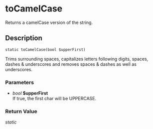 # toCamelCase
Returns a camelCase version of the string.

## Description
`static toCamelCase(bool $upperFirst)`

Trims surrounding spaces, capitalizes letters following digits, spaces,
dashes & underscores and removes spaces & dashes as well as underscores.

### Parameters
* _bool_ __$upperFirst__  
If true, the first char will be UPPERCASE.


### Return Value
_static_